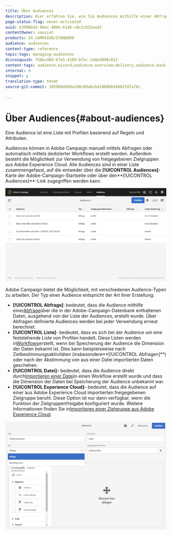 ```yaml
---
title: Über Audiences
description: Hier erfahren Sie, wie Sie Audiences mithilfe einer Abfrage, einer Liste oder einer Datei erstellen oder aus Adobe Experience Cloud importieren.
page-status-flag: never-activated
uuid: b3996642-96ec-489e-b146-c8c2cb52aa32
contentOwner: sauviat
products: SG_CAMPAIGN/STANDARD
audience: audiences
content-type: reference
topic-tags: managing-audiences
discoiquuid: 750ecd8d-67a5-4180-bfec-2a8e3098c812
context-tags: audience,wizard;audience,overview;delivery,audience,back
internal: n
snippet: y
translation-type: tm+mt
source-git-commit: 1059b840d9a2d0c89a6cbd1808b645862747a76c

---
```



# Über Audiences{#about-audiences}

Eine Audience ist eine Liste mit Profilen basierend auf Regeln und Attributen.

Audiences können in Adobe Campaign manuell mittels Abfragen oder automatisch mittels dedizierter Workflows erstellt werden. Außerdem besteht die Möglichkeit zur Verwendung von freigegebenen Zielgruppen aus Adobe Experience Cloud. Alle Audiences sind in einer Liste zusammengefasst, auf die entweder über die **[!UICONTROL Audiences]**-Karte der Adobe-Campaign-Startseite oder über den**[!UICONTROL  Audiences]**-Link zugegriffen werden kann.

![](assets/audience_1.png)

Adobe Campaign bietet die Möglichkeit, mit verschiedenen Audience-Typen zu arbeiten. Der Typ einer Audience entspricht der Art ihrer Erstellung:

* **[!UICONTROL Abfrage]**: bedeutet, dass die Audience mithilfe einer[Abfrage](../../automating/using/editing-queries.md#about-query-editor)über die in der Adobe-Campaign-Datenbank enthaltenen Daten, ausgehend von der Liste der Audiences, erstellt wurde. Über Abfragen definierte Audiences werden bei jeder Verwendung erneut berechnet.
* **[!UICONTROL Liste]**- bedeutet, dass es sich bei der Audience um eine feststehende Liste von Profilen handelt. Diese Listen werden in[Workflows](../../automating/using/discovering-workflows.md)erstellt, wenn bei Speicherung der Audience die Dimension der Daten bekannt ist. Dies kann beispielsweise nach Zielbestimmungsaktivitäten (insbesondere**[!UICONTROL  Abfragen]**) oder nach der Abstimmung von aus einer Datei importierten Daten geschehen.
* **[!UICONTROL Datei]**– bedeutet, dass die Audience direkt durch[Importieren einer Datei](../../automating/using/load-file.md)in einen Workflow erstellt wurde und dass die Dimension der Daten bei Speicherung der Audience unbekannt war.
* **[!UICONTROL Experience Cloud]**– bedeutet, dass die Audience auf einer aus Adobe Experience Cloud importierten freigegebenen Zielgruppe beruht. Diese Option ist nur dann verfügbar, wenn die Funktion der Zielgruppenfreigabe konfiguriert wurde. Weitere Informationen finden Sie in[Importieren einer Zielgruppe aus Adobe Experience Cloud](../../integrating/using/sharing-audiences-with-audience-manager-or-people-core-service.md#importing-an-audience).

![](assets/audience_type_selection.png)
